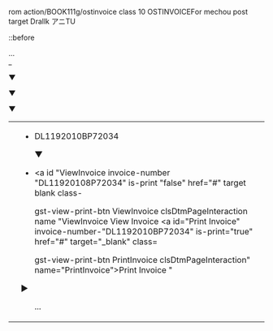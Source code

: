 rom action/BOOK111g/ostinvoice class 10 OSTINVOICEFоr mechou post target Drallk アニTU

<div class="main clearfix">

::before

<div class="header-title">...</div>

<div class="site-content">

<div class="booking detail">

<div class="tableWrap">

</div>

<table class="table gst-table-view">

<thead>_</thead>

▼<tbody>

▼<tr>

<td class="gst-pnr-cols"></td>

▼<td>

<ul class="gst-invoice-list list-inline">

<li class="gst-cols-3">DL1192010BP72034</li>

▼<li class="gst-cols-3">

<a id "ViewInvoice invoice-number "DL11920108P72034" is-print "false" href="#" target blank class-

gst-view-print-btn ViewInvoice clsDtmPageInteraction name "ViewInvoice View Invoice</a> <a id="Print Invoice" invoice-number-"DL1192010BP72034" is-print="true" href="#" target="_blank" class=

gst-view-print-btn PrintInvoice clsDtmPageInteraction" name="PrintInvoice">Print Invoice</a> "

</li>

</ul>

►<ul class="gst-invoice-list list-inline">...</ul>

</td>
